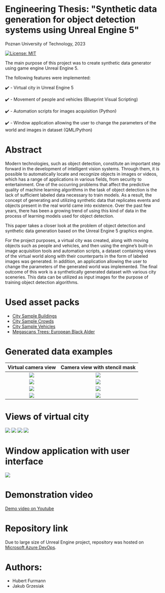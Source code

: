 # Engineering Thesis: "Synthetic data generation for object detection systems using Unreal Engine 5"
Poznan University of Technology, 2023
<br/>

[![License: MIT](https://img.shields.io/badge/License-MIT-yellow.svg)](https://opensource.org/licenses/MIT)

The main purpose of this project was to create synthetic data generator using game engine Unreal Engine 5.

The following features were implemented:

:heavy_check_mark: - Virtual city in Unreal Engine 5

:heavy_check_mark: - Movement of people and vehicles (Blueprint Visual Scripting)

:heavy_check_mark: - Automation scripts for images acquisition (Python)

:heavy_check_mark: - Window application allowing the user to change the parameters of
the world and images in dataset (QML/Python)

# Abstract
Modern technologies, such as object detection, constitute an important step forward in the
development of intelligent vision systems. Through them, it is possible to automatically locate and
recognize objects in images or videos, which has a range of applications in various fields, from
security to entertainment. One of the occurring problems that affect the predictive quality of
machine learning algorithms in the task of object detection is the lack of sufficient labeled data
necessary to train models. As a result, the concept of generating and utilizing synthetic data that
replicates events and objects present in the real world came into existence. Over the past few
years, there has been a growing trend of using this kind of data in the process of learning models
used for object detection.

This paper takes a closer look at the problem of object detection and synthetic data generation
based on the Unreal Engine 5 graphics engine.

For the project purposes, a virtual city was created, along with moving objects such as people
and vehicles, and then using the engine’s built-in image acquisition tools and automation scripts,
a dataset containing views of the virtual world along with their counterparts in the form of labeled
images was generated. In addition, an application allowing the user to change the parameters of
the generated world was implemented. The final outcome of this work is a synthetically generated
dataset with various city sceneries. This data can be utilized as input images for the purpose of
training object detection algorithms.

# Used asset packs
 - [City Sample Buildings](https://www.unrealengine.com/marketplace/en-US/product/city-sample-buildings)
 - [City Sample Crowds](https://www.unrealengine.com/marketplace/en-US/product/city-sample-crowds)
 - [City Sample Vehicles](https://www.unrealengine.com/marketplace/en-US/product/city-sample-vehicles)
 - [Megascans Trees: European Black Alder](https://www.unrealengine.com/marketplace/en-US/product/megascans-trees-european-black-alder-early-access?sessionInvalidated=true)

# Generated data examples
Virtual camera view                         |  Camera view with stencil mask
:-------------------------:|:-------------------------:
![](Screenshots\camera058.jpeg)    |  ![](Screenshots\mask058.jpeg)
![](Screenshots\camera673.jpeg)    |  ![](Screenshots\mask673.jpeg)
![](Screenshots\camera144.jpeg)    |  ![](Screenshots\mask144.jpeg)
![](Screenshots\camera001.jpeg)    |  ![](Screenshots\mask001.jpeg)

# Views of virtual city
![](Screenshots\city1.png) 
![](Screenshots\city2.png) 
![](Screenshots\city3.png) 
![](Screenshots\city4.png) 

# Window application with user interface
![](Screenshots\main.png) 

# Demonstration video
[Demo video on Youtube](https://youtu.be/7gIBxZXtjus)

# Repository link
Due to large size of Unreal Engine project, repository was hosted on [Microsoft Azure DevOps](https://dev.azure.com/CitySimulation/City_Simulation).

# Authors:
- Hubert Furmann
- Jakub Grzesiak

